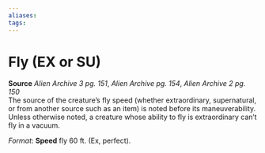 ```yaml
---
aliases: 
tags: 
---
```


# Fly (EX or SU)

**Source** _Alien Archive 3 pg. 151_, _Alien Archive pg. 154_, _Alien Archive 2 pg. 150_  
The source of the creature’s fly speed (whether extraordinary, supernatural, or from another source such as an item) is noted before its maneuverability. Unless otherwise noted, a creature whose ability to fly is extraordinary can’t fly in a vacuum.

_Format_: **Speed** fly 60 ft. (Ex, perfect).
